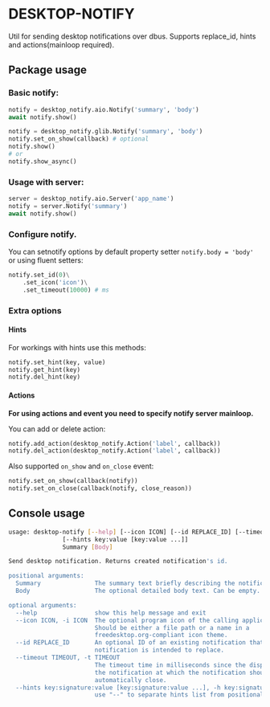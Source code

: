 # DESKTOP-NOTIFY

Util for sending desktop notifications over dbus. Supports replace_id, hints and actions(mainloop required).

## Package usage

### Basic notify:
```python
notify = desktop_notify.aio.Notify('summary', 'body')
await notify.show()
```
```python
notify = desktop_notify.glib.Notify('summary', 'body')
notify.set_on_show(callback) # optional
notify.show()
# or
notify.show_async()
```

### Usage with server:
```python
server = desktop_notify.aio.Server('app_name')
notify = server.Notify('summary')
await notify.show()
```
### Configure notify.
You can setnotify options by default property setter `notify.body = 'body'` or using fluent setters:
```python
notify.set_id(0)\
	.set_icon('icon')\
	.set_timeout(10000) # ms
```

### Extra options

#### Hints

For workings with hints use this methods:

```python
notify.set_hint(key, value)
notify.get_hint(key)
notify.del_hint(key)
```

#### Actions

**For using actions and event you need to specify notify server mainloop.**

You can add or delete action:

```python
notify.add_action(desktop_notify.Action('label', callback))
notify.del_action(desktop_notify.Action('label', callback))
```

Also supported `on_show` and `on_close` event:

```python
notify.set_on_show(callback(notify))
notify.set_on_close(callback(notify, close_reason))
```

## Console usage

```bash
usage: desktop-notify [--help] [--icon ICON] [--id REPLACE_ID] [--timeout TIMEOUT]
               [--hints key:value [key:value ...]]
               Summary [Body]

Send desktop notification. Returns created notification's id.

positional arguments:
  Summary               The summary text briefly describing the notification.
  Body                  The optional detailed body text. Can be empty.

optional arguments:
  --help                show this help message and exit
  --icon ICON, -i ICON  The optional program icon of the calling application.
                        Should be either a file path or a name in a
                        freedesktop.org-compliant icon theme.
  --id REPLACE_ID       An optional ID of an existing notification that this
                        notification is intended to replace.
  --timeout TIMEOUT, -t TIMEOUT
                        The timeout time in milliseconds since the display of
                        the notification at which the notification should
                        automatically close.
  --hints key:signature:value [key:signature:value ...], -h key:signature:value [key:signature:value ...]
                        use "--" to separate hints list from positional args
```

